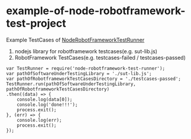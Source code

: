 # example-of-node-robotframework-test-project

Example TestCases of [NodeRobotFrameworkTestRunner](https://github.com/samick17/node-robotframework-test-runner) 



1. nodejs library for robotframework testcases(e.g. sut-lib.js)
2. RobotFramework TestCases(e.g. testcases-failed / testcases-passed)

```
var TestRunner = require('node-robotframework-test-runner');
var pathOfSoftwareUnderTestingLibrary = './sut-lib.js';
var pathOfRobotframeworkTestCasesDirectory = './testcases-passed';
TestRunner.run(pathOfSoftwareUnderTestingLibrary, pathOfRobotframeworkTestCasesDirectory)
.then((data) => {
    console.log(data[0]);
    console.log('done!!!');
    process.exit();
}, (err) => {
    console.log(err);
    process.exit();
});
```